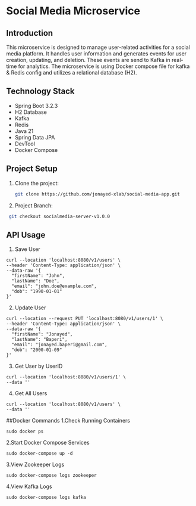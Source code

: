 # Social Media Microservice

## Introduction
This microservice is designed to manage user-related activities for a social media platform.
It handles user information and generates events for user creation, updating, and deletion. 
These events are send to Kafka in real-time for analytics. 
The microservice is using Docker compose file for kafka & Redis config 
and utilizes a relational database (H2).

## Technology Stack
- Spring Boot 3.2.3
- H2 Database
- Kafka
- Redis
- Java 21
- Spring Data JPA
- DevTool
- Docker Compose

## Project Setup
1. Clone the project:
   ```bash
   git clone https://github.com/jonayed-xlab/social-media-app.git
2. Project Branch:
  ```bash
   git checkout socialmedia-server-v1.0.0
```

## API Usage
1. Save User
```
curl --location 'localhost:8080/v1/users' \
--header 'Content-Type: application/json' \
--data-raw '{
  "firstName": "John",
  "lastName": "Doe",
  "email": "john.doe@example.com",
  "dob": "1990-01-01"
}'
```

2. Update User
```
curl --location --request PUT 'localhost:8080/v1/users/1' \
--header 'Content-Type: application/json' \
--data-raw '{
  "firstName": "Jonayed",
  "lastName": "Baperi",
  "email": "jonayed.baperi@gmail.com",
  "dob": "2000-01-09"
}'
```

3. Get User by UserID
```
curl --location 'localhost:8080/v1/users/1' \
--data ''

```

4. Get All Users
```
curl --location 'localhost:8080/v1/users' \
--data ''

```

##Docker Commands
1.Check Running Containers
```
sudo docker ps
```
2.Start Docker Compose Services
```
sudo docker-compose up -d
```
3.View Zookeeper Logs

```
sudo docker-compose logs zookeeper
```
4.View Kafka Logs

```
sudo docker-compose logs kafka

```


